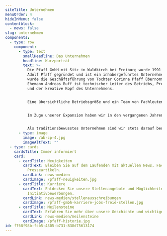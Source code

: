 ```yaml
---
siteTitle: Unternehmen
menuOrder: 4
hideInMenu: false
contentblock:
  - news: false
slug: unternehmen
components:
  - type: row
    component:
      - type: text
        smallHeadline: Das Unternehmen
        headline: Kurzporträt
        text: >-
          Die Pfaff GmbH mit Sitz in Waldkirch bei Freiburg wurde 1991 von Herrn
          Adolf Pfaff gegründet und ist ein inhabergeführtes Unternehmen. 2018
          wurde die Geschäftsführung von Tochter Corinna Pfaff übernommen. Ihr
          Ehemann Andreas Buff ist technischer Leiter des Betriebs, Prokurist
          und der kreative Kopf des Unternehmens.


          Eine übersichtliche Betriebsgröße und ein Team von Fachleuten garantieren schnelle und direkte Kommunikationswege sowie ein großes Maß an Flexibilität. Modernste Konstruktions- und Herstellungstechnik versetzt uns in die Lage, besonders hohen Ansprüchen an Material, Werkzeugen und Maschinen gerecht zu werden. Moderne Fertigung, qualifiziertes Personal und ein nach ISO 9001 und ISO 13485 zertifiziertes Qualitätsmanagement gewährleisten unseren Kunden eine hervorragende Qualität bei wirtschaftlicher Herstellung.


          Im Zuge unserer Expansion haben wir in den vergangenen Jahren kontinuierlich in unseren modernen Maschinenpark sowie in qualifizierte Mitarbeiter investiert. Wir beschäftigen heute 17 Mitarbeiter und produzieren im Eineinhalb-Schicht-Betrieb auf einer Fläche von 700 Quadratmetern.


          Als traditionsbewusstes Unternehmen sind wir stets darauf bedacht, unsere Erfolgsgeschichte weiterzuführen und uns gleichzeitig neuen Herausforderungen zu stellen. Entdecken Sie unsere hochwertigen Produkte und erfahren Sie mehr über unsere Leidenschaft für Qualität und Innovation. Wir laden Sie herzlich ein, uns näher kennenzulernen und Teil unserer Erfolgsgeschichte zu werden. Kontaktieren Sie uns gerne für weitere Informationen.
      - type: image
        image: /ab-cp-4.jpg
        imageAltText: ""
  - type: cards
    cardsTitle: Immer informiert
    card:
      - cardTitle: Neuigkeiten
        cardText: Bleiben Sie auf dem Laufenden mit aktuellen News, Fachbeiträgen und
          Presseartikeln.
        cardLink: news-medien
        cardImage: /pfaff-neuigkeiten.jpg
      - cardTitle: Karriere
        cardText: Entdecken Sie unsere Stellenangebote und Möglichkeiten für
          Initiativbewerbungen.
        cardLink: news-medien/stellenausschreibungen
        cardImage: /pfaff-gmbh-karriere-jobs-freie-stellen.jpg
      - cardTitle: Meilensteine
        cardText: Erfahren Sie mehr über unsere Geschichte und wichtige Stationen.
        cardLink: news-medien/meilensteine
        cardImage: /pfaff-historie.jpg
id: f768f98b-fcb5-4305-b731-838d75613174
---
```

